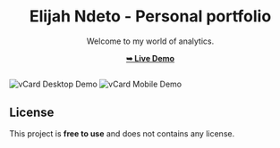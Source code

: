 <div align="center">

# Elijah Ndeto - Personal portfolio

Welcome to my world of analytics.

 <a href="https://doncoding-ai.github.io/Elito/"><strong>➥ Live Demo</strong></a> 
 
 </div>
 
## 

![vCard Desktop Demo](./website-demo-image/desktop.png "Desktop Demo")
![vCard Mobile Demo](./website-demo-image/mobile.png "Mobile Demo")


## License

This project is **free to use** and does not contains any license.
